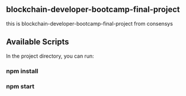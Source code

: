 ## blockchain-developer-bootcamp-final-project


this is blockchain-developer-bootcamp-final-project from consensys

## Available Scripts

In the project directory, you can run:

### npm install
### npm start
